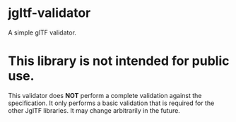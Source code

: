 # jgltf-validator

A simple glTF validator.  

# This library is not intended for public use.

This validator does **NOT** perform a complete validation against 
the specification. It only performs a basic validation that is 
required for the other JglTF libraries. 
It may change arbitrarily in the future.

